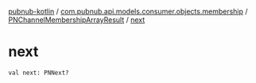 [pubnub-kotlin](../../index.md) / [com.pubnub.api.models.consumer.objects.membership](../index.md) / [PNChannelMembershipArrayResult](index.md) / [next](./next.md)

# next

`val next: PNNext?`